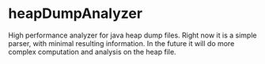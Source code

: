 # heapDumpAnalyzer
High performance analyzer for java heap dump files.  Right now it is a simple parser, with minimal resulting information.  In the future it will do more complex computation and analysis on the heap file.
